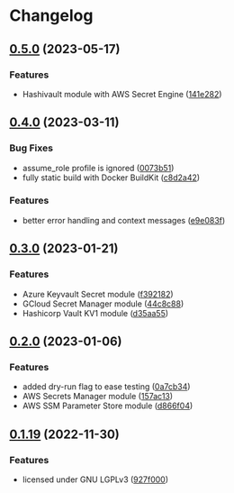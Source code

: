 # Changelog

## [0.5.0](https://github.com/novadiscovery/novops/compare/v0.4.0...v0.5.0) (2023-05-17)


### Features

* Hashivault module with AWS Secret Engine ([141e282](https://github.com/novadiscovery/novops/commit/141e282394cad8d7c2cece9077113861c366e986))



## [0.4.0](https://github.com/novadiscovery/novops/compare/v0.3.0...v0.4.0) (2023-03-11)


### Bug Fixes

* assume_role profile is ignored ([0073b51](https://github.com/novadiscovery/novops/commit/0073b514345b27a5c9b7004baa7f445ad5915920))
* fully static build with Docker BuildKit ([c8d2a42](https://github.com/novadiscovery/novops/commit/c8d2a42c412c7b92847d436a0387b1aafb026593))


### Features

* better error handling and context messages ([e9e083f](https://github.com/novadiscovery/novops/commit/e9e083f587aa2219a84a92f30aadbf40a4e6af18))



## [0.3.0](https://github.com/novadiscovery/novops/compare/v0.2.0...v0.3.0) (2023-01-21)


### Features

* Azure Keyvault Secret module ([f392182](https://github.com/novadiscovery/novops/commit/f392182fe4ebb15ee54cdc32dbad40b8e87f6622))
* GCloud Secret Manager module ([44c8c88](https://github.com/novadiscovery/novops/commit/44c8c880657da777a59854bb7f61f858975370a9))
* Hashicorp Vault KV1 module ([d35aa55](https://github.com/novadiscovery/novops/commit/d35aa5597fb614f31129f7d0e7e79f03f66be66f))



## [0.2.0](https://github.com/novadiscovery/novops/compare/v0.1.19...v0.2.0) (2023-01-06)


### Features

* added dry-run flag to ease testing ([0a7cb34](https://github.com/novadiscovery/novops/commit/0a7cb3463fa9f2c4a0c24b2e5dfb23c4fc3685a6))
* AWS Secrets Manager module ([157ac13](https://github.com/novadiscovery/novops/commit/157ac1324005fba464e8ccc3619ece8725139393))
* AWS SSM Parameter Store module ([d866f04](https://github.com/novadiscovery/novops/commit/d866f04754503b44c353428d2e003e0cce1abe73))


## [0.1.19](https://github.com/novadiscovery/novops/compare/v0.1.18...v0.1.19) (2022-11-30)


### Features

* licensed under GNU LGPLv3 ([927f000](https://github.com/novadiscovery/novops/commit/927f000e5282cc5de70709879494526c90c1ded8))
